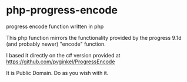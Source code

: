 # php-progress-encode
progress encode function written in php

This php function mirrors the functionality provided by the progress 9.1d (and probably newer) "encode" function.

I based it directly on the c# version provided at https://github.com/pvginkel/ProgressEncode

It is Public Domain.  Do as you wish with it.
